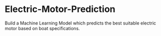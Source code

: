 # Electric-Motor-Prediction
Build a Machine Learning Model which predicts the best suitable electric motor based on boat specifications.
